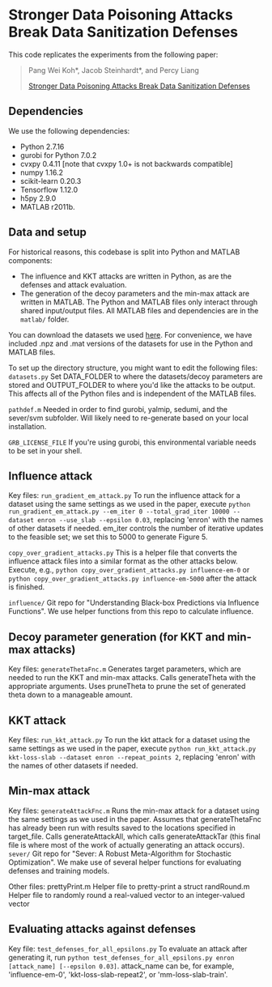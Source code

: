 # Stronger Data Poisoning Attacks Break Data Sanitization Defenses

This code replicates the experiments from the following paper:

> Pang Wei Koh*, Jacob Steinhardt*, and Percy Liang
>
> [Stronger Data Poisoning Attacks Break Data Sanitization Defenses
](https://arxiv.org/abs/1811.00741)

## Dependencies
We use the following dependencies:
- Python 2.7.16
- gurobi for Python 7.0.2
- cvxpy 0.4.11 [note that cvxpy 1.0+ is not backwards compatible]
- numpy 1.16.2
- scikit-learn 0.20.3
- Tensorflow 1.12.0
- h5py 2.9.0
- MATLAB r2011b.

## Data and setup
For historical reasons, this codebase is split into Python and MATLAB components:
- The influence and KKT attacks are written in Python, as are the defenses and attack evaluation.
- The generation of the decoy parameters and the min-max attack are written in MATLAB.
The Python and MATLAB files only interact through shared input/output files.
All MATLAB files and dependencies are in the `matlab/` folder.

You can download the datasets we used [here](https://drive.google.com/open?id=1WvLITC-II9QBCU4E7CiIdVAJRAyi8ly0). For convenience, we have included .npz and .mat versions of the datasets for use in the Python and MATLAB files.

To set up the directory structure, you might want to edit the following files:
  `datasets.py`
    Set DATA_FOLDER to where the datasets/decoy parameters are stored
    and OUTPUT_FOLDER to where you'd like the attacks to be output.
    This affects all of the Python files and is independent of the MATLAB files.

  `pathdef.m`
    Needed in order to find gurobi, yalmip, sedumi, and the sever/svm subfolder.
    Will likely need to re-generate based on your local installation.

  `GRB_LICENSE_FILE`
    If you're using gurobi, this environmental variable needs to be set in your shell.

## Influence attack
Key files:
  `run_gradient_em_attack.py`
    To run the influence attack for a dataset using the same settings as we used in the paper, execute `python run_gradient_em_attack.py --em_iter 0 --total_grad_iter 10000 --dataset enron --use_slab --epsilon 0.03`, replacing 'enron' with the names of other datasets if needed.
    em_iter controls the number of iterative updates to the feasible set; we set this to 5000 to generate Figure 5.

  `copy_over_gradient_attacks.py`
    This is a helper file that converts the influence attack files into a similar format as the other attacks below.
    Execute, e.g., `python copy_over_gradient_attacks.py influence-em-0` or `python copy_over_gradient_attacks.py influence-em-5000` after the attack is finished.

  `influence/`
    Git repo for "Understanding Black-box Predictions via Influence Functions".
    We use helper functions from this repo to calculate influence.  

## Decoy parameter generation (for KKT and min-max attacks)
Key files:
  `generateThetaFnc.m`
    Generates target parameters, which are needed to run the KKT and min-max attacks.
    Calls generateTheta with the appropriate arguments.
    Uses pruneTheta to prune the set of generated theta down to a manageable amount.

## KKT attack
Key files:
  `run_kkt_attack.py`
    To run the kkt attack for a dataset using the same settings as we used in the paper, execute  `python run_kkt_attack.py kkt-loss-slab --dataset enron --repeat_points 2`, replacing 'enron' with the names of other datasets if needed.

## Min-max attack
Key files:
  `generateAttackFnc.m`
    Runs the min-max attack for a dataset using the same settings as we used in the paper. Assumes that generateThetaFnc has already been run with results saved to the locations specified in target_file.
    Calls generateAttackAll, which calls generateAttackTar (this final file is where most of the work of actually generating an attack occurs).
  `sever/`
    Git repo for "Sever: A Robust Meta-Algorithm for Stochastic Optimization".
    We make use of several helper functions for evaluating defenses and training models.

Other files:
  prettyPrint.m
    Helper file to pretty-print a struct
  randRound.m
    Helper file to randomly round a real-valued vector to an integer-valued vector

## Evaluating attacks against defenses
Key file:
  `test_defenses_for_all_epsilons.py`
    To evaluate an attack after generating it, run `python test_defenses_for_all_epsilons.py enron [attack_name] [--epsilon 0.03]`.
    attack_name can be, for example, 'influence-em-0', 'kkt-loss-slab-repeat2', or 'mm-loss-slab-train'.
